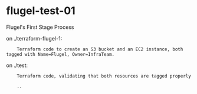 # flugel-test-01
Flugel's First Stage Process

on ./terraform-flugel-1: 

        Terraform code to create an S3 bucket and an EC2 instance, both tagged with Name=Flugel, Owner=InfraTeam.

on ./test: 

        Terraform code, validating that both resources are tagged properly
        
        ..
